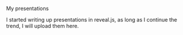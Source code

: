 My presentations

I started writing up presentations in reveal.js, as long as I continue the trend, I will upload them here.
